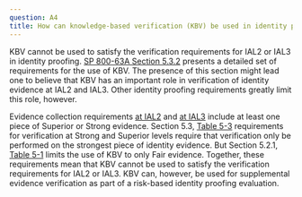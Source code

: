 ```yaml
---
question: A4
title: How can knowledge-based verification (KBV) be used in identity proofing at IAL2 or IAL3?
---
```

KBV cannot be used to satisfy the verification requirements for IAL2 or IAL3 in identity proofing. [SP 800-63A Section 5.3.2](https://pages.nist.gov/800-63-3/sp800-63a.html#kbv) presents a detailed set of requirements for the use of KBV. The presence of this section might lead one to believe that KBV has an important role in verification of identity evidence at IAL2 and IAL3. Other identity proofing requirements greatly limit this role, however.

Evidence collection requirements [at IAL2](https://pages.nist.gov/800-63-3/sp800-63a.html#4412-evidence-collection-requirements) and [at IAL3](https://pages.nist.gov/800-63-3/sp800-63a.html#452-evidence-collection-requirements) include at least one piece of Superior or Strong evidence. Section 5.3, [Table 5-3](https://pages.nist.gov/800-63-3/sp800-63a.html#63aSec5-Table3) requirements for verification at Strong and Superior levels require that verification only be performed on the strongest piece of identity evidence. But Section 5.2.1, [Table 5-1](https://pages.nist.gov/800-63-3/sp800-63a.html#63aSec5-Table1) limits the use of KBV to only Fair evidence. Together, these requirements mean that KBV cannot be used to satisfy the verification requirements for IAL2 or IAL3. KBV can, however, be used for supplemental evidence verification as part of a risk-based identity proofing evaluation.
